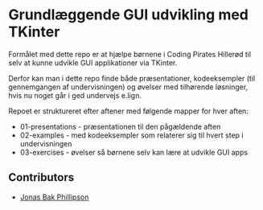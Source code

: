 # Grundlæggende GUI udvikling med TKinter
Formålet med dette repo er at hjælpe børnene i Coding Pirates Hillerød til selv at kunne udvikle GUI applikationer via TKinter.

Derfor kan man i dette repo finde både præsentationer, kodeeksempler (til gennemgangen af undervisningen) og øvelser med tilhørende løsninger, hvis nu noget går i ged undervejs e.lign.

Repoet er struktureret efter aftener med følgende mapper for hver aften:

* 01-presentations - præsentationen til den pågældende aften
* 02-examples - med kodeeksempler som relaterer sig til hvert step i undervisningen
* 03-exercises - øvelser så børnene selv kan lære at udvikle GUI apps

## Contributors
* [Jonas Bak Phillipson](https://github.com/jbakchr)
